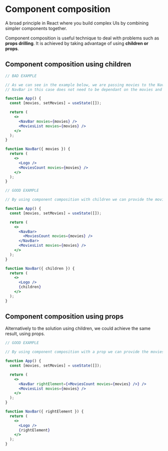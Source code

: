 # Component composition

A broad principle in React where you build complex UIs by combining simpler components together.

Component composition is useful technique to deal with problems such as **props drilling**.
It is achieved by taking advantage of using **children or props**.

## Component composition using children

```jsx
// BAD EXAMPLE

// As we can see in the example below, we are passing movies to the NavBar component so we can then pass it to MoviesCount component
// NavBar in this case does not need to be dependant on the movies and is less reusable this way

function App() {
  const [movies, setMovies] = useState([]);

  return (
    <>
      <NavBar movies={movies} />
      <MoviesList movies={movies} />
    </>
  );
}

function NavBar({ movies }) {
  return (
    <>
      <Logo />
      <MoviesCount movies={movies} />
    </>
  );
}
```

```jsx
// GOOD EXAMPLE

// By using component composition with children we can provide the movies list to the components, where it is needed without props drilling

function App() {
  const [movies, setMovies] = useState([]);

  return (
    <>
      <NavBar>
        <MoviesCount movies={movies} />
      </NavBar>
      <MoviesList movies={movies} />
    </>
  );
}

function NavBar({ children }) {
  return (
    <>
      <Logo />
      {children}
    </>
  );
}
```

## Component composition using props

Alternatively to the solution using children, we could achieve the same result, using props.

```jsx
// GOOD EXAMPLE

// By using component composition with a prop we can provide the movies list to the components, where it is needed without props drilling

function App() {
  const [movies, setMovies] = useState([]);

  return (
    <>
      <NavBar rightElement={<MoviesCount movies={movies} />} />
      <MoviesList movies={movies} />
    </>
  );
}

function NavBar({ rightElement }) {
  return (
    <>
      <Logo />
      {rightElement}
    </>
  );
}
```
